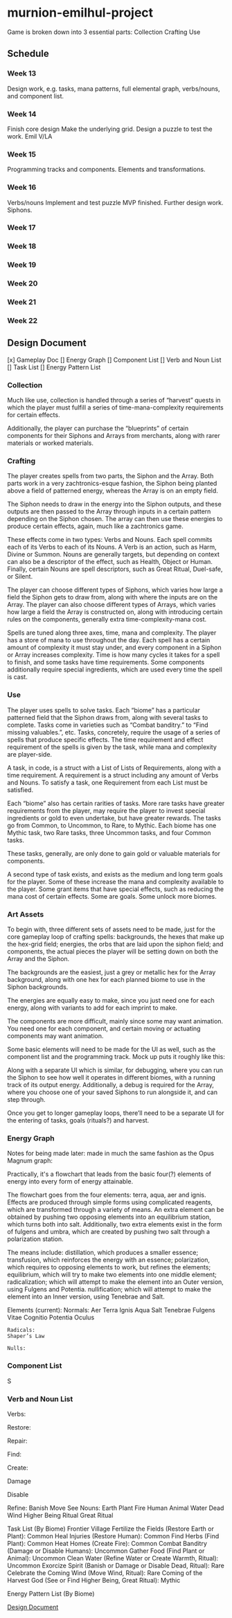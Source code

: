 # murnion-emilhul-project

Game is broken down into 3 essential parts:
Collection
Crafting
Use

## Schedule 
### Week 13 

Design work, e.g. tasks, mana patterns, full elemental graph, verbs/nouns, and component list.

### Week 14 

Finish core design
Make the underlying grid.
Design a puzzle to test the work.
Emil V/LA

### Week 15 

Programming tracks and components.
Elements and transformations.

### Week 16

Verbs/nouns 
Implement and test puzzle
MVP finished.
Further design work.
Siphons.

### Week 17 

### Week 18 

### Week 19 

### Week 20 

### Week 21 

### Week 22

## Design Document 
[x] Gameplay Doc
[] Energy Graph
[] Component List
[] Verb and Noun List
[] Task List
[] Energy Pattern List

### Collection
Much like use, collection is handled through a series of “harvest” quests in which the player must fulfill a series of time-mana-complexity requirements for certain effects.

Additionally, the player can purchase the “blueprints” of certain components for their Siphons and Arrays from merchants, along with rarer materials or worked materials.

### Crafting
The player creates spells from two parts, the Siphon and the Array. Both parts work in a very zachtronics-esque fashion, the Siphon being planted above a field of patterned energy, whereas the Array is on an empty field.

The Siphon needs to draw in the energy into the Siphon outputs, and these outputs are then passed to the Array through inputs in a certain pattern depending on the Siphon chosen. The array can then use these energies to produce certain effects, again, much like a zachtronics game.

These effects come in two types: Verbs and Nouns. Each spell commits each of its Verbs to each of its Nouns. A Verb is an action, such as Harm, Divine or Summon. Nouns are generally targets, but depending on context can also be a descriptor of the effect, such as Health, Object or Human. Finally, certain Nouns are spell descriptors, such as Great Ritual, Duel-safe, or Silent.

The player can choose different types of Siphons, which varies how large a field the Siphon gets to draw from, along with where the inputs are on the Array. The player can also choose different types of Arrays, which varies how large a field the Array is constructed on, along with introducing certain rules on the components, generally extra time-complexity-mana cost.

Spells are tuned along three axes, time, mana and complexity. The player has a store of mana to use throughout the day. Each spell has a certain amount of complexity it must stay under, and every component in a Siphon or Array increases complexity. Time is how many cycles it takes for a spell to finish, and some tasks have time requirements. Some components additionally require special ingredients, which are used every time the spell is cast.

### Use
The player uses spells to solve tasks. Each “biome” has a particular patterned field that the Siphon draws from, along with several tasks to complete. Tasks come in varieties such as “Combat banditry.” to “Find missing valuables.”, etc. Tasks, concretely, require the usage of a series of spells that produce specific effects. The time requirement and effect requirement of the spells is given by the task, while mana and complexity are player-side.

A task, in code, is a struct with a List of Lists of Requirements, along with a time requirement. A requirement is a struct including any amount of Verbs and Nouns. To satisfy a task, one Requirement from each List must be satisfied.

Each “biome” also has certain rarities of tasks. More rare tasks have greater requirements from the player, may require the player to invest special ingredients or gold to even undertake, but have greater rewards. The tasks go from Common, to Uncommon, to Rare, to Mythic. Each biome has one Mythic task, two Rare tasks, three Uncommon tasks, and four Common tasks.

These tasks, generally, are only done to gain gold or valuable materials for components.

A second type of task exists, and exists as the medium and long term goals for the player. Some of these increase the mana and complexity available to the player. Some grant items that have special effects, such as reducing the mana cost of certain effects. Some are goals. Some unlock more biomes.

### Art Assets
To begin with, three different sets of assets need to be made, just for the core gameplay loop of crafting spells: backgrounds, the hexes that make up the hex-grid field; energies, the orbs that are laid upon the siphon field; and components, the actual pieces the player will be setting down on both the Array and the Siphon.

The backgrounds are the easiest, just a grey or metallic hex for the Array background, along with one hex for each planned biome to use in the Siphon backgrounds.

The energies are equally easy to make, since you just need one for each energy, along with variants to add for each imprint to make.

The components are more difficult, mainly since some may want animation. You need one for each component, and certain moving or actuating components may want animation.

Some basic elements will need to be made for the UI as well, such as the component list and the programming track. Mock up puts it roughly like this:

Along with a separate UI which is similar, for debugging, where you can run the Siphon to see how well it operates in different biomes, with a running track of its output energy. Additionally, a debug is required for the Array, where you choose one of your saved Siphons to run alongside it, and can step through.

Once you get to longer gameplay loops, there’ll need to be a separate UI for the entering of tasks, goals (rituals?) and harvest.

### Energy Graph
Notes for being made later: made in much the same fashion as the Opus Magnum graph:

Practically, it's a flowchart that leads from the basic four(?) elements of energy into every form of energy attainable.

The flowchart goes from the four elements: terra, aqua, aer and ignis. Effects are produced through simple forms using complicated reagents, which are transformed through a variety of means. An extra element can be obtained by pushing two opposing elements into an equilibrium station, which turns both into salt. Additionally, two extra elements exist in the form of fulgens and umbra, which are created by pushing two salt through a polarization station.

The means include: 
distillation, which produces a smaller essence; 
transfusion, which reinforces the energy with an essence; 
polarization, which requires to opposing elements to work, but refines the elements;
equilibrium, which will try to make two elements into one middle element;
radicalization; which will attempt to make the element into an Outer version, using Fulgens and Potentia.
nullification; which will attempt to make the element into an Inner version, using Tenebrae and Salt.

Elements (current):
    Normals:
    Aer
    Terra
    Ignis
    Aqua
    Salt
    Tenebrae
    Fulgens
    Vitae
    Cognitio
    Potentia
    Oculus

    Radicals:
    Shaper’s Law

    Nulls:
    

### Component List
S

### Verb and Noun List
Verbs:

Restore:

Repair:

Find:

Create:

Damage

Disable

Refine:
Banish
Move
See
Nouns:
Earth
Plant
Fire
Human
Animal
Water
Dead
Wind
Higher Being
Ritual
Great Ritual

Task List (By Biome)
Frontier Village
Fertilize the Fields (Restore Earth or Plant): Common
Heal Injuries (Restore Human): Common
Find Herbs (Find Plant): Common
Heat Homes (Create Fire): Common
Combat Banditry (Damage or Disable Humans): Uncommon
Gather Food (Find Plant or Animal): Uncommon
Clean Water (Refine Water or Create Warmth, Ritual): Uncommon
Exorcize Spirit (Banish or Damage or Disable Dead, Ritual): Rare
Celebrate the Coming Wind (Move Wind, Ritual): Rare
Coming of the Harvest God (See or Find Higher Being, Great Ritual): Mythic

Energy Pattern List (By Biome)


[Design Document](https://docs.google.com/document/d/1EvKw42rOrrKOPUNEtpm3v0FVfLEmR5syY7Dhh01svg8/edit?usp=sharing)
